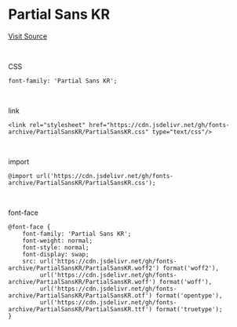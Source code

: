 # Partial Sans KR

[Visit Source](https://drive.google.com/file/d/1qVVw3rCd9GDAn5lfFIJ2Q07SwCkjEy0a/view?pli=1)

&nbsp;

CSS

```
font-family: 'Partial Sans KR';
```

&nbsp;

link

```
<link rel="stylesheet" href="https://cdn.jsdelivr.net/gh/fonts-archive/PartialSansKR/PartialSansKR.css" type="text/css"/>
```

&nbsp;

import

```
@import url('https://cdn.jsdelivr.net/gh/fonts-archive/PartialSansKR/PartialSansKR.css');
```

&nbsp;

font-face

```
@font-face {
    font-family: 'Partial Sans KR';
    font-weight: normal;
    font-style: normal;
    font-display: swap;
    src: url('https://cdn.jsdelivr.net/gh/fonts-archive/PartialSansKR/PartialSansKR.woff2') format('woff2'),
         url('https://cdn.jsdelivr.net/gh/fonts-archive/PartialSansKR/PartialSansKR.woff') format('woff'),
         url('https://cdn.jsdelivr.net/gh/fonts-archive/PartialSansKR/PartialSansKR.otf') format('opentype'),
         url('https://cdn.jsdelivr.net/gh/fonts-archive/PartialSansKR/PartialSansKR.ttf') format('truetype');
}
```
